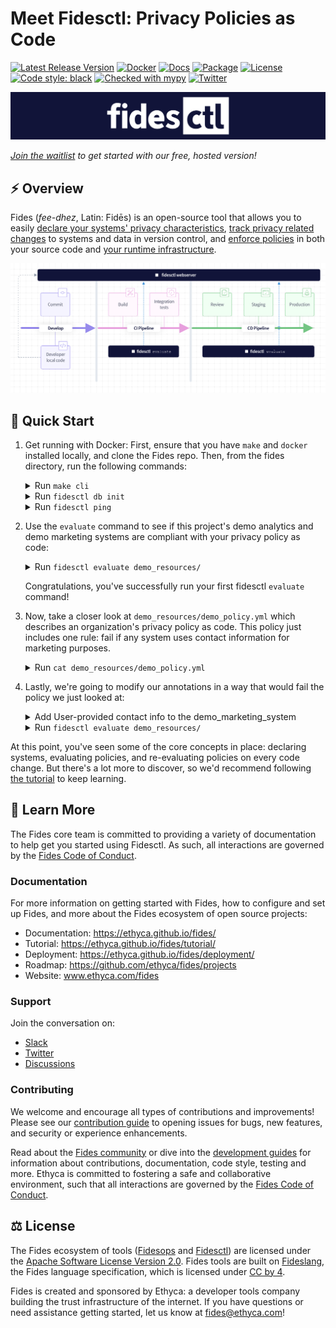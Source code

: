 # Meet Fidesctl: Privacy Policies as Code

[![Latest Release Version][release-image]][release-url]
[![Docker][docker-workflow-image]][actions-url]
[![Docs][docs-workflow-image]][actions-url]
[![Package][release-workflow-image]][actions-url]
[![License][license-image]][license-url]
[![Code style: black][black-image]][black-url]
[![Checked with mypy][mypy-image]][mypy-url]
[![Twitter][twitter-image]][twitter-url]


![Fidesctl banner](docs/fides/docs/img/fidesctl.png "Fidesctl banner")

 _[Join the waitlist](https://ethyca.com/waitlist/) to get started with our free, hosted version!_ 

## :zap: Overview

Fides (*fee-dhez*, Latin: Fidēs) is an open-source tool that allows you to easily [declare your systems' privacy characteristics](https://ethyca.github.io/fides/tutorial/system/), [track privacy related changes](https://ethyca.github.io/fides/tutorial/policy/) to systems and data in version control, and [enforce policies](https://ethyca.github.io/fides/tutorial/pass/#evaluate-the-fidesctl-policies) in both your source code and [your runtime infrastructure](https://ethyca.github.io/fides/deployment/#step-5-install-fidesctl-cli-on-ci-build-server).

![Fidesctl overview](docs/fides/docs/img/fidesctl-overview-diagram.png "Fidesctl overview")

## :rocket: Quick Start 

1. Get running with Docker: First, ensure that you have `make` and `docker` installed locally, and clone the Fides repo. Then, from the fides directory, run the following commands:

    <details>

    This will spin up the entire project and open a shell within the `fidesctl` container. Once you see the `fidesctl#` prompt (takes ~3 minutes the first time), you know you're ready to go:

    <summary>Run <code>make cli</code></summary>

      ```bash
      ~/git/fides% make cli
      Build the images required in the docker-compose file...
      ...
      Building fidesapi
      ...
      Building fidesctl
      ...
      Building docs
      ...
      root@1a742083cedf:/fides/fidesctl#
      ```

    </details>

    <details>
    This builds the required images, spins up the database, and runs the initialization scripts.

    <summary>Run <code>fidesctl db init</code></summary>

      ```bash
      ~/git/fides% fidesctl db init
      INFO  [alembic.runtime.migration] Context impl PostgresqlImpl.
      INFO  [alembic.runtime.migration] Will assume transactional DDL.
      ```

    </details>

    <details>

    This confirms that your `fidesctl` CLI can reach the server and everything is ready to go!

    <summary>Run <code>fidesctl ping</code></summary>

      ```bash
      root@796cfde906f1:/fides/fidesctl# fidesctl ping
      Pinging http://fidesctl:8080/health...
      {
        "data": {
          "message": "Fides service is healthy!"
        }
      }
      ```

    </details>


2. Use the <code>evaluate</code> command to see if this project's demo analytics and demo marketing systems are compliant with your privacy policy as code:
    <details>

    <summary>Run <code>fidesctl evaluate demo_resources/</code></summary>

      ```bash
      root@fa175a43c077:/fides/fidesctl# fidesctl evaluate demo_resources
      Loading resource manifests from: demo_resources
      Taxonomy successfully created.
      ----------
      Processing registry resources...
      CREATED 1 registry resources.
      UPDATED 0 registry resources.
      SKIPPED 0 registry resources.
      ----------
      Processing dataset resources...
      CREATED 1 dataset resources.
      UPDATED 0 dataset resources.
      SKIPPED 0 dataset resources.
      ----------
      Processing policy resources...
      CREATED 1 policy resources.
      UPDATED 0 policy resources.
      SKIPPED 0 policy resources.
      ----------
      Processing system resources...
      CREATED 2 system resources.
      UPDATED 0 system resources.
      SKIPPED 0 system resources.
      ----------
      Loading resource manifests from: demo_resources
      Taxonomy successfully created.
      Evaluating the following policies:
      demo_privacy_policy
      ----------
      Checking for missing resources...
      Executing evaluations...
      Sending the evaluation results to the server...
      Evaluation passed!
      ```

    </details>

    Congratulations, you've successfully run your first fidesctl `evaluate` command!

3. Now, take a closer look at `demo_resources/demo_policy.yml` which describes an organization's privacy policy as code. This policy just includes one rule: fail if any system uses contact information for marketing purposes.
    <details>
      <summary>Run <code>cat demo_resources/demo_policy.yml</code></summary>

      ```yaml
      policy:
        - fides_key: demo_privacy_policy
          name: Demo Privacy Policy
          description: The main privacy policy for the organization.
          rules:
            - fides_key: reject_direct_marketing
              name: Reject Direct Marketing
              description: Disallow collecting any user contact info to use for marketing.
              data_categories:
                matches: ANY
                values:
                  - user.provided.identifiable.contact
              data_uses:
                matches: ANY
                values:
                  - advertising
              data_subjects:
                matches: ANY
                values:
                  - customer
              data_qualifier: aggregated.anonymized.unlinked_pseudonymized.pseudonymized.identified
      ```

      </details>


4. Lastly, we're going to modify our annotations in a way that would fail the policy we just looked at:
    <details>

    Edit `demo_resources/demo_system.yml` and uncomment the line that adds `user.provided.identifiable.contact` to the list of `data_categories` for the `demo_marketing_system`.
      <summary>Add User-provided contact info to the demo_marketing_system</summary>

     ```diff
          privacy_declarations:
            - name: Collect data for marketing
              data_categories:
     -          #- user.provided.identifiable.contact # uncomment to add this category to the system
     +          - user.provided.identifiable.contact # uncomment to add this category to the system
                - user.derived.identifiable.device.cookie_id
              data_uses: marketing_advertising_or_promotion
              data_subjects:
     ```

     </details>

    <details>

      <summary>Run <code>fidesctl evaluate demo_resources/</code> </summary>

      Running `fidesctl evaluate demo_resources` now causes an evaluation failure. The privacy policy "Reject Direct Marketing" rule disallows collecting contact information for marketing purposes, and flagged the violating `privacy_declaration` during evaluation.

     ```bash
     root@fa175a43c077:/fides/fidesctl# fidesctl evaluate demo_resources
     ...
     Executing evaluations...
     {
       "status": "FAIL",
       "details": [
         "Declaration (Collect data for marketing) of System (demo_marketing_system) failed Rule (Reject Direct Marketing) from Policy (demo_privacy_policy)"
       ],
       "message": null
     }
     ```

    </details>

At this point, you've seen some of the core concepts in place: declaring systems, evaluating policies, and re-evaluating policies on every code change. But there's a lot more to discover, so we'd recommend following [the tutorial](https://ethyca.github.io/fides/tutorial/) to keep learning.

## :book: Learn More

The Fides core team is committed to providing a variety of documentation to help get you started using Fidesctl.  As such, all interactions are governed by the [Fides Code of Conduct](https://ethyca.github.io/fides/community/code_of_conduct/).

### Documentation

For more information on getting started with Fides, how to configure and set up Fides, and more about the Fides ecosystem of open source projects:

- Documentation: https://ethyca.github.io/fides/
- Tutorial: https://ethyca.github.io/fides/tutorial/
- Deployment: https://ethyca.github.io/fides/deployment/
- Roadmap: https://github.com/ethyca/fides/projects
- Website: www.ethyca.com/fides

### Support

Join the conversation on:

- [Slack](https://fid.es/join-slack)
- [Twitter](https://twitter.com/ethyca)
- [Discussions](https://github.com/ethyca/fides/discussions)

### Contributing

We welcome and encourage all types of contributions and improvements!  Please see our [contribution guide](https://ethyca.github.io/fides/development/overview/) to opening issues for bugs, new features, and security or experience enhancements.

Read about the [Fides community](https://ethyca.github.io/fides/community/hints_tips/) or dive into the [development guides](https://ethyca.github.io/fides/development/overview) for information about contributions, documentation, code style, testing and more. Ethyca is committed to fostering a safe and collaborative environment, such that all interactions are governed by the [Fides Code of Conduct](https://ethyca.github.io/fides/community/code_of_conduct/).

## :balance_scale: License

The Fides ecosystem of tools ([Fidesops](https://github.com/ethyca/fidesops) and [Fidesctl](https://github.com/ethyca/fides)) are licensed under the [Apache Software License Version 2.0](https://www.apache.org/licenses/LICENSE-2.0).
Fides tools are built on [Fideslang](https://github.com/ethyca/privacy-taxonomy), the Fides language specification, which is licensed under [CC by 4](https://github.com/ethyca/privacy-taxonomy/blob/main/LICENSE).

Fides is created and sponsored by Ethyca: a developer tools company building the trust infrastructure of the internet. If you have questions or need assistance getting started, let us know at fides@ethyca.com!

[release-image]: https://img.shields.io/github/release/ethyca/fides.svg
[release-url]: https://github.com/ethyca/fides/releases
[docker-workflow-image]: https://github.com/ethyca/fides/workflows/Docker%20Build%20&%20Push/badge.svg
[docs-workflow-image]: https://github.com/ethyca/fides/workflows/Publish%20Docs/badge.svg
[release-workflow-image]: https://github.com/ethyca/fides/workflows/Publish%20fidesctl/badge.svg
[actions-url]: https://github.com/ethyca/fides/actions
[license-image]: https://img.shields.io/:license-Apache%202-blue.svg
[license-url]: https://www.apache.org/licenses/LICENSE-2.0.txt
[black-image]: https://img.shields.io/badge/code%20style-black-000000.svg
[black-url]: https://github.com/psf/black/
[mypy-image]: http://www.mypy-lang.org/static/mypy_badge.svg
[mypy-url]: http://mypy-lang.org/
[twitter-image]: https://img.shields.io/twitter/follow/ethyca?style=social
[twitter-url]: https://twitter.com/ethyca
